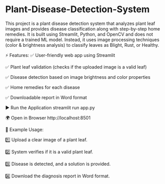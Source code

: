# Plant-Disease-Detection-System

This project is a plant disease detection system that analyzes plant leaf images and provides disease classification along with step-by-step home remedies. It is built using Streamlit, Python, and OpenCV and does not require a trained ML model. Instead, it uses image processing techniques (color & brightness analysis) to classify leaves as Blight, Rust, or Healthy.

⚡ Features:
✅ User-friendly web app using Streamlit

✅ Plant leaf validation (checks if the uploaded image is a valid leaf)

✅ Disease detection based on image brightness and color properties

✅ Home remedies for each disease

✅ Downloadable report in Word format






▶️ Run the Application
   streamlit run app.py







🌍 Open in Browser
    http://localhost:8501






    
📌 Example Usage:

1️⃣ Upload a clear image of a plant leaf.

2️⃣ System verifies if it is a valid plant leaf.

3️⃣ Disease is detected, and a solution is provided.

4️⃣ Download the diagnosis report in Word format.
